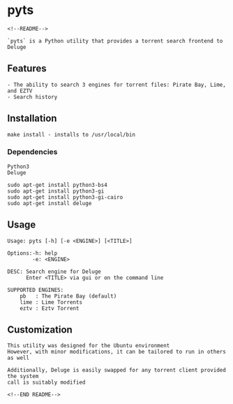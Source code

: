 # pyts

    <!--README-->

    `pyts` is a Python utility that provides a torrent search frontend to Deluge

## Features

    - The ability to search 3 engines for torrent files: Pirate Bay, Lime, and EZTV
    - Search history

## Installation

    make install - installs to /usr/local/bin

### Dependencies

    Python3 
    Deluge

    sudo apt-get install python3-bs4
    sudo apt-get install python3-gi
    sudo apt-get install python3-gi-cairo
    sudo apt-get install deluge

## Usage

    Usage: pyts [-h] [-e <ENGINE>] [<TITLE>]

    Options:-h: help
            -e: <ENGINE>

    DESC: Search engine for Deluge
          Enter <TITLE> via gui or on the command line

    SUPPORTED ENGINES:
        pb   : The Pirate Bay (default)
        lime : Lime Torrents
        eztv : Eztv Torrent

## Customization

    This utility was designed for the Ubuntu environment
    However, with minor modifications, it can be tailored to run in others as well

    Additionally, Deluge is easily swapped for any torrent client provided the system
    call is suitably modified

    <!--END README-->
